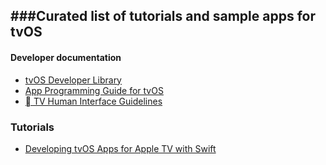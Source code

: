 ###Curated list of tutorials and sample apps for tvOS
--
#### Developer documentation
- [tvOS Developer Library](https://developer.apple.com/library/prerelease/tvos/navigation/)
- [App Programming Guide for tvOS](https://developer.apple.com/library/prerelease/tvos/documentation/General/Conceptual/AppleTV_PG/YourFirstAppleTVApp.html)
- [ TV Human Interface Guidelines](https://developer.apple.com/tvos/human-interface-guidelines/)

### Tutorials
- [Developing tvOS Apps for Apple TV with Swift](http://jamesonquave.com/blog/developing-tvos-apps-for-apple-tv-with-swift/)
